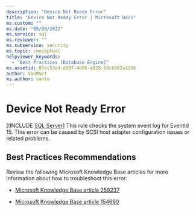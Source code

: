 ```yaml
---
description: "Device Not Ready Error"
title: "Device Not Ready Error | Microsoft Docs"
ms.custom: ""
ms.date: "09/08/2022"
ms.service: sql
ms.reviewer: ""
ms.subservice: security
ms.topic: conceptual
helpviewer_keywords: 
  - "Best Practices [Database Engine]"
ms.assetid: 85ec53ed-d887-4d95-a028-08cb502a3356
author: VanMSFT
ms.author: vanto
---
```

# Device Not Ready Error
 [!INCLUDE [SQL Server](../../includes/applies-to-version/sqlserver.md)]
  This rule checks the system event log for EventId 15. This error can be caused by SCSI host adapter configuration issues or related problems.  
  
## Best Practices Recommendations  
 Review the following Microsoft Knowledge Base articles for more information about how to troubleshoot this error:  
  
-   [Microsoft Knowledge Base article 259237](https://www.betaarchive.com/wiki/index.php?title=Microsoft_KB_Archive/259237)  
  
-   [Microsoft Knowledge Base article 154690](https://www.betaarchive.com/wiki/index.php?title=Microsoft_KB_Archive/154690) 
